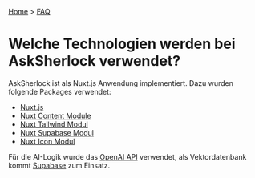 [Home](/) > [FAQ](/faq/)
# Welche Technologien werden bei AskSherlock verwendet?
AskSherlock ist als Nuxt.js Anwendung implementiert. Dazu wurden folgende Packages verwendet:

- [Nuxt.js](https://nuxt.com)
- [Nuxt Content Module](https://nuxt.com/modules/content)
- [Nuxt Tailwind Modul](https://nuxt.com/modules/tailwindcss)
- [Nuxt Supabase Modul](https://nuxt.com/modules/supabase)
- [Nuxt Icon Modul](https://nuxt.com/modules/icon)

Für die AI-Logik wurde das [OpenAI API](https://platform.openai.com) verwendet, als Vektordatenbank kommt [Supabase](https://supabase.com) zum Einsatz.

